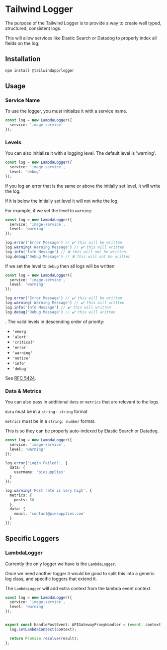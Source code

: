 # Tailwind Logger
The purpose of the Tailwind Logger is to provide a way to create well typed, structured, consistent logs.

This will allow services like Elastic Search or Datadog to properly index all fields on the log.

## Installation

```bash
npm install @tailwindapp/logger
```

## Usage

### Service Name
To use the logger, you must initialize it with a service name.

```ts
const log = new LambdaLogger({
  service: 'image-service'
});
```

### Levels
You can also initialize it with a logging level. The default level is 'warning'.

```ts
const log = new LambdaLogger({
  service: 'image-service',
  level: 'debug'
});
```

If you log an error that is the same or above the initially set level, it will write the log.

If it is below the initially set level it will not write the log.

For example, if we set the level to `warning`:
```ts
const log = new LambdaLogger({
  service: 'image-service',
  level: 'warning'
});

log.error('Error Message') // ✔️ this will be written
log.warning('Warning Message') // ✔️ this will written
log.info('Info Message') // ❌ this will not be written
log.debug('Debug Message') // ❌ this will not be written
```

If we set the level to `debug` then all logs will be written
```ts
const log = new LambdaLogger({
  service: 'image-service',
  level: 'warning'
});

log.error('Error Message') // ✔️ this will be written
log.warning('Warning Message') // ✔️ this will written
log.info('Info Message') // ✔️ this will written
log.debug('Debug Message') // ✔️ this will written
```

. The valid levels in descending order of priority:

* `'emerg'`
* `'alert'`
* `'critical'`
* `'error'`
* `'warning'`
* `'notice'`
* `'info'`
* `'debug'`

See [RFC 5424](https://tools.ietf.org/html/rfc5424).

### Data & Metrics
You can also pass in additional `data` or `metrics` that are relevant to the logs.

`data` must be in a `string: string` format

`metrics` must be in a `string: number` format.

This is so they can be properly auto-indexed by Elastic Search or Datadog.

```ts
const log = new LambdaLogger({
  service: 'image-service',
  level: 'warning'
});

log.error('Login Failed!', {
  data: {
    username: 'piesupplies'
  }
});

log.warning('Post rate is very high', {
  metrics: {
    posts: 50
  },
  data: {
    email: 'contact@piesupplies.com'
  }
});

```


## Specific Loggers

### LambdaLogger
Currently the only logger we have is the `LambdaLogger`.

Once we need another logger it would be good to split this into a generic log class, and specific loggers that extend it.

The `LambdaLogger` will add extra context from the lambda event context.

```ts
const log = new LambdaLogger({
  service: 'image-service',
  level: 'warning'
});


export const handlePostEvent: APIGatewayProxyHandler = (event, context) => {
  log.setLambdaContext(context);

  return Promise.resolve(result);
};

```